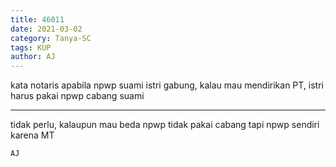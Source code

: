 ```yaml
---
title: 46011
date: 2021-03-02
category: Tanya-SC
tags: KUP
author: AJ
---
```


kata notaris apabila npwp suami istri gabung, kalau mau mendirikan PT, istri harus pakai npwp cabang suami

---

tidak perlu, kalaupun mau beda npwp tidak pakai cabang tapi npwp sendiri karena MT

`AJ`
